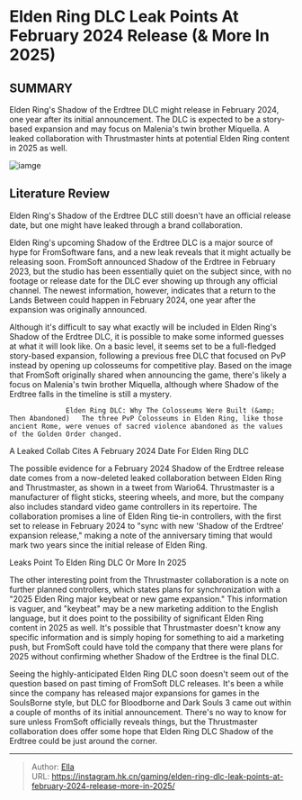 # Elden Ring DLC Leak Points At February 2024 Release (&amp; More In 2025)


## SUMMARY 



  Elden Ring&#39;s Shadow of the Erdtree DLC might release in February 2024, one year after its initial announcement.   The DLC is expected to be a story-based expansion and may focus on Malenia&#39;s twin brother Miquella.   A leaked collaboration with Thrustmaster hints at potential Elden Ring content in 2025 as well.  

![iamge](https://static1.srcdn.com/wordpress/wp-content/uploads/2023/12/elden-ring-dlc-malenia.jpg)

## Literature Review

Elden Ring&#39;s Shadow of the Erdtree DLC still doesn&#39;t have an official release date, but one might have leaked through a brand collaboration.




Elden Ring&#39;s upcoming Shadow of the Erdtree DLC is a major source of hype for FromSoftware fans, and a new leak reveals that it might actually be releasing soon. FromSoft announced Shadow of the Erdtree in February 2023, but the studio has been essentially quiet on the subject since, with no footage or release date for the DLC ever showing up through any official channel. The newest information, however, indicates that a return to the Lands Between could happen in February 2024, one year after the expansion was originally announced.




Although it&#39;s difficult to say what exactly will be included in Elden Ring&#39;s Shadow of the Erdtree DLC, it is possible to make some informed guesses at what it will look like. On a basic level, it seems set to be a full-fledged story-based expansion, following a previous free DLC that focused on PvP instead by opening up colosseums for competitive play. Based on the image that FromSoft originally shared when announcing the game, there&#39;s likely a focus on Malenia&#39;s twin brother Miquella, although where Shadow of the Erdtree falls in the timeline is still a mystery.

                  Elden Ring DLC: Why The Colosseums Were Built (&amp; Then Abandoned)   The three PvP Colosseums in Elden Ring, like those ancient Rome, were venues of sacred violence abandoned as the values of the Golden Order changed.   


 A Leaked Collab Cites A February 2024 Date For Elden Ring DLC 
          




The possible evidence for a February 2024 Shadow of the Erdtree release date comes from a now-deleted leaked collaboration between Elden Ring and Thrustmaster, as shown in a tweet from Wario64. Thrustmaster is a manufacturer of flight sticks, steering wheels, and more, but the company also includes standard video game controllers in its repertoire. The collaboration promises a line of Elden Ring tie-in controllers, with the first set to release in February 2024 to &#34;sync with new &#39;Shadow of the Erdtree&#39; expansion release,&#34; making a note of the anniversary timing that would mark two years since the initial release of Elden Ring.



 Leaks Point To Elden Ring DLC Or More In 2025 
          

The other interesting point from the Thrustmaster collaboration is a note on further planned controllers, which states plans for synchronization with a &#34;2025 Elden Ring major keybeat or new game expansion.&#34; This information is vaguer, and &#34;keybeat&#34; may be a new marketing addition to the English language, but it does point to the possibility of significant Elden Ring content in 2025 as well. It&#39;s possible that Thrustmaster doesn&#39;t know any specific information and is simply hoping for something to aid a marketing push, but FromSoft could have told the company that there were plans for 2025 without confirming whether Shadow of the Erdtree is the final DLC.




Seeing the highly-anticipated Elden Ring DLC soon doesn&#39;t seem out of the question based on past timing of FromSoft DLC releases. It&#39;s been a while since the company has released major expansions for games in the SoulsBorne style, but DLC for Bloodborne and Dark Souls 3 came out within a couple of months of its initial announcement. There&#39;s no way to know for sure unless FromSoft officially reveals things, but the Thrustmaster collaboration does offer some hope that Elden Ring DLC Shadow of the Erdtree could be just around the corner.



---

> Author: [Ella](https://instagram.hk.cn/)  
> URL: https://instagram.hk.cn/gaming/elden-ring-dlc-leak-points-at-february-2024-release-more-in-2025/  

